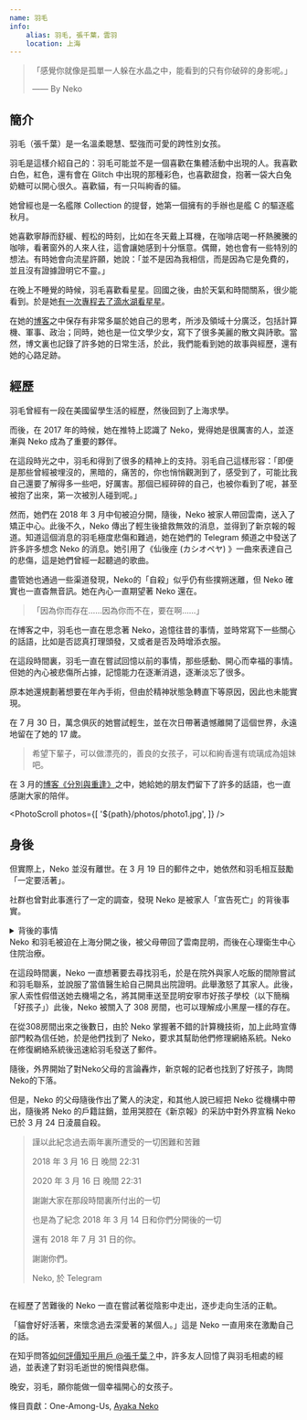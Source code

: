 ```yaml
---
name: 羽毛
info:
    alias: 羽毛, 張千葉，雲羽
    location: 上海
---
```


> 「感覺你就像是孤單一人躲在水晶之中，能看到的只有你破碎的身影呢。」
>
> —— By Neko

## 簡介

羽毛（張千葉）是一名溫柔聰慧、堅強而可愛的跨性別女孩。

羽毛是這樣介紹自己的：羽毛可能並不是一個喜歡在集體活動中出現的人。我喜歡白色，紅色，還有會在 Glitch 中出現的那種彩色，也喜歡甜食，抱著一袋大白兔奶糖可以開心很久。喜歡貓，有一只叫絢香的貓。

她曾經也是一名艦隊 Collection 的提督，她第一個擁有的手辦也是艦 C 的驅逐艦秋月。

她喜歡寧靜而舒緩、輕松的時刻，比如在冬天戴上耳機，在咖啡店喝一杯熱騰騰的咖啡，看著窗外的人來人往，這會讓她感到十分愜意。偶爾，她也會有一些特別的想法。有時她會向流星許願，她說：「並不是因為我相信，而是因為它是免費的，並且沒有證據證明它不靈。」

在晚上不睡覺的時候，羽毛喜歡看星星。回國之後，由於天氣和時間關系，很少能看到。於是她[有一次專程去了滴水湖看星星](https://web.archive.org/web/20210517104313/https://oao.moe/archives/834/)。

在她的[博客](https://web.archive.org/web/20210420170241/https://oao.moe/archives/)之中保存有非常多屬於她自己的思考，所涉及領域十分廣泛，包括計算機、軍事、政治；同時，她也是一位文學少女，寫下了很多美麗的散文與詩歌。當然，博文裏也記錄了許多她的日常生活，於此，我們能看到她的故事與經歷，還有她的心路足跡。

## 經歷

羽毛曾經有一段在美國留學生活的經歷，然後回到了上海求學。

而後，在 2017 年的時候，她在推特上認識了 Neko，覺得她是很厲害的人，並逐漸與 Neko 成為了重要的夥伴。

在這段時光之中，羽毛和得到了很多的精神上的支持。羽毛自己這樣形容：「即便是那些曾經被埋沒的，黑暗的，痛苦的，你也悄悄觀測到了，感受到了，可能比我自己還要了解得多一些吧，好厲害。那個已經碎碎的自己，也被你看到了呢，甚至被抱了出來，第一次被別人碰到呢。」

然而，她們在 2018 年 3 月中旬被迫分開，隨後，Neko 被家人帶回雲南，送入了矯正中心。此後不久，Neko 傳出了輕生後搶救無效的消息，並得到了新京報的報道。知道這個消息的羽毛極度悲傷和難過，她在她們的 Telegram 頻道之中發送了許多許多想念 Neko 的消息。她引用了《仙後座 (カシオペヤ) 》一曲來表達自己的悲傷，這是她們曾經一起聽過的歌曲。

盡管她也通過一些渠道發現，Neko的「自殺」似乎仍有些撲朔迷離，但 Neko 確實也一直杳無音訊。她在內心一直期望著 Neko 還在。

> 「因為你而存在……因為你而不在，要在啊……」

在博客之中，羽毛也一直在思念著 Neko，追憶往昔的事情，並時常寫下一些關心的話語，比如是否認真打理頭發，又或者是否及時增添衣服。

在這段時間裏，羽毛一直在嘗試回憶以前的事情，那些感動、開心而幸福的事情。但她的內心被悲傷所占據，記憶能力在逐漸消退，逐漸淡忘了很多。

原本她還規劃著想要在年內手術，但由於精神狀態急轉直下等原因，因此也未能實現。

在 7 月 30 日，萬念俱灰的她嘗試輕生，並在次日帶著遺憾離開了這個世界，永遠地留在了她的 17 歲。

> 希望下輩子，可以做漂亮的，善良的女孩子，可以和絢香還有琉璃成為姐妹吧。

在 3 月的[博客《分別與重逢》](https://web.archive.org/web/20210517104118/https://oao.moe/archives/948/)之中，她給她的朋友們留下了許多的話語，也一直感謝大家的陪伴。

<PhotoScroll photos={[
    '${path}/photos/photo1.jpg',
]} />

## 身後

但實際上，Neko 並沒有離世。在 3 月 19 日的郵件之中，她依然和羽毛相互鼓勵「一定要活著」。

社群也曾對此事進行了一定的調查，發現 Neko 是被家人「宣告死亡」的背後事實。

<details>
  <summary> 背後的事情 <summary>
Neko 和羽毛被迫在上海分開之後，被父母帶回了雲南昆明，而後在心理衛生中心住院治療。

在這段時間裏，Neko 一直想著要去尋找羽毛，於是在院外與家人吃飯的間隙嘗試和羽毛聯系，並說服了當值醫生給自己開具出院證明。此舉激怒了其家人。此後，家人索性假借送她去機場之名，將其開車送至昆明安寧市好孩子學校（以下簡稱「好孩子」）此後，Neko 被關入了 308 房間，也可以理解成小黑屋一樣的存在。

在從308房間出來之後數日，由於 Neko 掌握著不錯的計算機技術，加上此時宣傳部門較為信任她，於是他們找到了 Neko，要求其幫助他們修理網絡系統。Neko 在修復網絡系統後迅速給羽毛發送了郵件。

隨後，外界開始了對Neko父母的言論轟炸，新京報的記者也找到了好孩子，詢問Neko的下落。

但是，Neko 的父母隨後作出了驚人的決定，和其他人說已經把 Neko 從機構中帶出，隨後將 Neko 的戶籍註銷，並用哭腔在《新京報》的采訪中對外界宣稱 Neko 已於 3 月 24 日淩晨自殺。
<!-- 待補充，修改標題 -->

> 謹以此紀念過去兩年裏所遭受的一切困難和苦難
>
> 2018 年 3 月 16 日 晚間 22:31
>
> 2020 年 3 月 16 日 晚間 22:31
>
> 謝謝大家在那段時間裏所付出的一切
>
> 也是為了紀念 2018 年 3 月 14 日和你們分開後的一切
> 
> 還有 2018 年 7 月 31 日的你。
>
> 謝謝你們。
>
> Neko, 於 Telegram

</details>

在經歷了苦難後的 Neko 一直在嘗試著從陰影中走出，逐步走向生活的正軌。

「貓會好好活著，來懷念過去深愛著的某個人。」這是 Neko 一直用來在激勵自己的話。

在知乎問答[如何評價知乎用戶 @張千葉？](https://www.zhihu.com/question/284818437)中，許多友人回憶了與羽毛相處的經過，並表達了對羽毛逝世的惋惜與悲傷。

晚安，羽毛，願你能做一個幸福開心的女孩子。

條目貢獻：One-Among-Us, [Ayaka Neko](https://twitter.com/ayakaneko)

